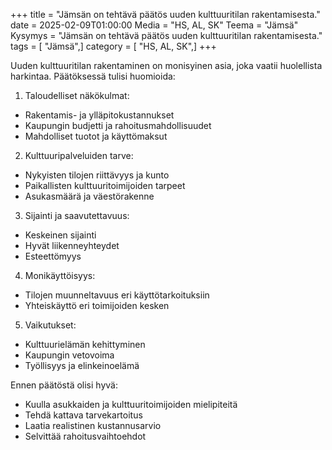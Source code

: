 +++
title = "Jämsän on tehtävä päätös uuden kulttuuritilan rakentamisesta."
date = 2025-02-09T01:00:00
Media = "HS, AL, SK"
Teema = "Jämsä"
Kysymys = "Jämsän on tehtävä päätös uuden kulttuuritilan rakentamisesta."
tags = [ "Jämsä",]
category = [ "HS, AL, SK",]
+++

Uuden kulttuuritilan rakentaminen on monisyinen asia, joka vaatii huolellista harkintaa. Päätöksessä tulisi huomioida:

1. Taloudelliset näkökulmat:
- Rakentamis- ja ylläpitokustannukset
- Kaupungin budjetti ja rahoitusmahdollisuudet
- Mahdolliset tuotot ja käyttömaksut

2. Kulttuuripalveluiden tarve:
- Nykyisten tilojen riittävyys ja kunto
- Paikallisten kulttuuritoimijoiden tarpeet
- Asukasmäärä ja väestörakenne

3. Sijainti ja saavutettavuus:
- Keskeinen sijainti
- Hyvät liikenneyhteydet
- Esteettömyys

4. Monikäyttöisyys:
- Tilojen muunneltavuus eri käyttötarkoituksiin
- Yhteiskäyttö eri toimijoiden kesken

5. Vaikutukset:
- Kulttuurielämän kehittyminen
- Kaupungin vetovoima
- Työllisyys ja elinkeinoelämä

Ennen päätöstä olisi hyvä:
- Kuulla asukkaiden ja kulttuuritoimijoiden mielipiteitä
- Tehdä kattava tarvekartoitus
- Laatia realistinen kustannusarvio
- Selvittää rahoitusvaihtoehdot